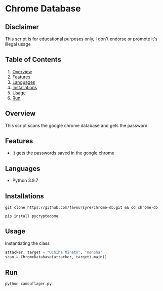 # Chrome Database

## Disclaimer

This script is for educational purposes only, I don't endorse or promote it's illegal usage

## Table of Contents

1. [Overview](#overview)
2. [Features](#features)
3. [Languages](#languages)
4. [Installations](#installations)
5. [Usage](#usage)
6. [Run](#run)

## Overview

This script scans the google chrome database and gets the password

## Features

- It gets the passwords saved in the google chrome

## Languages

- Python 3.9.7

## Installations

```shell
git clone https://github.com/favoursyre/chrome-db.git && cd chrome-db
```

```shell
pip install pycryptodome
```

## Usage

Instantiating the class

```python
attacker, target = "Uchiha Minato", "Konoha"
scan = ChromeDatabase(attacker, target).main()
```

## Run

```shell
python camouflager.py
```
